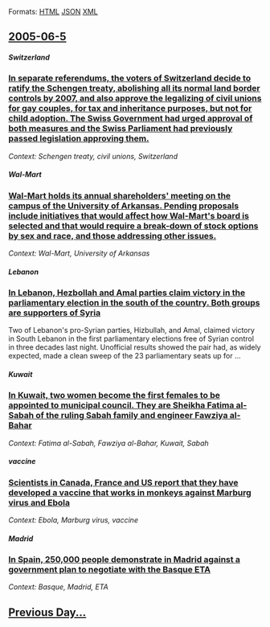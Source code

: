 
Formats: [HTML](2005/06/5/index.html)  [JSON](2005/06/5/index.json)  [XML](2005/06/5/index.xml)  

## [2005-06-5](/news/2005/06/5/index.md)

##### Switzerland
### [ In separate referendums, the voters of Switzerland decide to ratify the Schengen treaty, abolishing all its normal land border controls by 2007, and also approve the legalizing of civil unions for gay couples, for tax and inheritance purposes, but not for child adoption. The Swiss Government had urged approval of both measures and the Swiss Parliament had previously passed legislation approving them. ](/news/2005/06/5/in-separate-referendums-the-voters-of-switzerland-decide-to-ratify-the-schengen-treaty-abolishing-all-its-normal-land-border-controls-by.md)
_Context: Schengen treaty, civil unions, Switzerland_

##### Wal-Mart
### [ Wal-Mart holds its annual shareholders' meeting on the campus of the University of Arkansas. Pending proposals include initiatives that would affect how Wal-Mart's board is selected and that would require a break-down of stock options by sex and race, and those addressing other issues. ](/news/2005/06/5/wal-mart-holds-its-annual-shareholders-meeting-on-the-campus-of-the-university-of-arkansas-pending-proposals-include-initiatives-that-wou.md)
_Context: Wal-Mart, University of Arkansas_

##### Lebanon
### [ In Lebanon, Hezbollah and Amal parties claim victory in the parliamentary election in the south of the country. Both groups are supporters of Syria ](/news/2005/06/5/in-lebanon-hezbollah-and-amal-parties-claim-victory-in-the-parliamentary-election-in-the-south-of-the-country-both-groups-are-supporters.md)
Two of Lebanon&#39;s pro-Syrian parties, Hizbullah, and Amal, claimed victory in South Lebanon in the first parliamentary elections free of Syrian control in three decades last night. Unofficial results showed the pair had, as widely expected, made a clean sweep of the 23 parliamentary seats up for ...

##### Kuwait
### [ In Kuwait, two women become the first females to be appointed to municipal council. They are Sheikha Fatima al-Sabah of the ruling Sabah family and engineer Fawziya al-Bahar ](/news/2005/06/5/in-kuwait-two-women-become-the-first-females-to-be-appointed-to-municipal-council-they-are-sheikha-fatima-al-sabah-of-the-ruling-sabah-fa.md)
_Context: Fatima al-Sabah, Fawziya al-Bahar, Kuwait, Sabah_

##### vaccine
### [ Scientists in Canada, France and US report that they have developed a vaccine that works in monkeys against Marburg virus and Ebola ](/news/2005/06/5/scientists-in-canada-france-and-us-report-that-they-have-developed-a-vaccine-that-works-in-monkeys-against-marburg-virus-and-ebola.md)
_Context: Ebola, Marburg virus, vaccine_

##### Madrid
### [ In Spain, 250,000 people demonstrate in Madrid against a government plan to negotiate with the Basque ETA ](/news/2005/06/5/in-spain-250-000-people-demonstrate-in-madrid-against-a-government-plan-to-negotiate-with-the-basque-eta.md)
_Context: Basque, Madrid, ETA_

## [Previous Day...](/news/2005/06/4/index.md)

